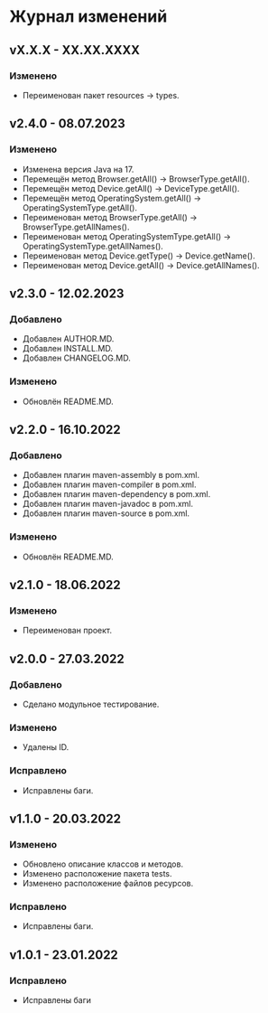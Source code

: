 # Журнал изменений
## vX.X.X - XX.XX.XXXX
### Изменено
* Переименован пакет resources -> types.

## v2.4.0 - 08.07.2023
### Изменено
* Изменена версия Java на 17.
* Перемещён метод Browser.getAll() -> BrowserType.getAll().
* Перемещён метод Device.getAll() -> DeviceType.getAll().
* Перемещён метод OperatingSystem.getAll() -> OperatingSystemType.getAll().
* Переименован метод BrowserType.getAll() -> BrowserType.getAllNames().
* Переименован метод OperatingSystemType.getAll() -> OperatingSystemType.getAllNames().
* Переименован метод Device.getType() -> Device.getName().
* Переименован метод Device.getAll() -> Device.getAllNames().

## v2.3.0 - 12.02.2023
### Добавлено
* Добавлен AUTHOR.MD.
* Добавлен INSTALL.MD.
* Добавлен CHANGELOG.MD.

### Изменено
* Обновлён README.MD.

## v2.2.0 - 16.10.2022
### Добавлено
* Добавлен плагин maven-assembly в pom.xml.
* Добавлен плагин maven-compiler в pom.xml.
* Добавлен плагин maven-dependency в pom.xml.
* Добавлен плагин maven-javadoc в pom.xml.
* Добавлен плагин maven-source в pom.xml.

### Изменено
* Обновлён README.MD.

## v2.1.0 - 18.06.2022
### Изменено
* Переименован проект.

## v2.0.0 - 27.03.2022
### Добавлено
* Сделано модульное тестирование.

### Изменено
* Удалены ID.

### Исправлено
* Исправлены баги.

## v1.1.0 - 20.03.2022
### Изменено
* Обновлено описание классов и методов.
* Изменено расположение пакета tests.
* Изменено расположение файлов ресурсов.

### Исправлено
* Исправлены баги.

## v1.0.1 - 23.01.2022
### Исправлено
* Исправлены баги
